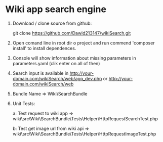 Wiki app search engine
========================

1. Download / clone source from github:

    git clone https://github.com/Dawid213147/wikiSearch.git

2. Open comand line in root dir o project and run commend
'composer install' to install dependences. 

4. Console will show information about missing parameters in parameters.yaml (clik enter on all of then)

3. Search input is available in http://your-domain.com/wikiSearch/web/app_dev.php or http://your-domain.com/wikiSearch/web

4. Bundle Name => Wiki\SearchBundle

5. Unit Tests:

    a: Test request to wiki app => wiki\src\Wiki\SearchBundle\Tests\Helper\HttpRequestSearchTest.php

    b: Test get image url from wiki api =>   wiki\src\Wiki\SearchBundle\Tests\Helper\HttpRequestImageTest.php
